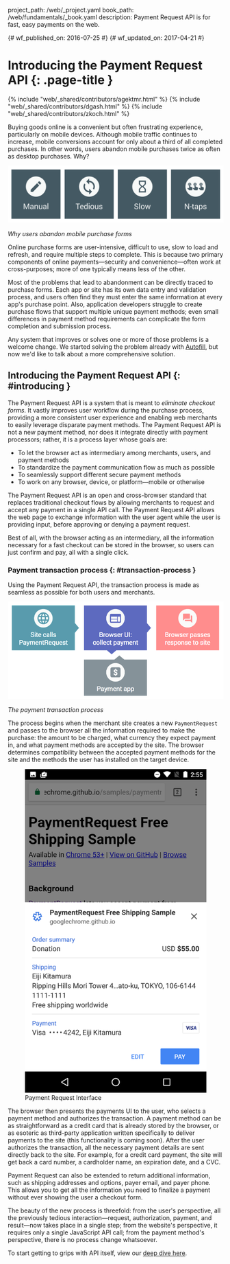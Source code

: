 project_path: /web/_project.yaml
book_path: /web/fundamentals/_book.yaml
description: Payment Request API is for fast, easy payments on the web.

{# wf_published_on: 2016-07-25 #}
{# wf_updated_on: 2017-04-21 #}

# Introducing the Payment Request API {: .page-title }

{% include "web/_shared/contributors/agektmr.html" %}
{% include "web/_shared/contributors/dgash.html" %}
{% include "web/_shared/contributors/zkoch.html" %}

Buying goods online is a convenient but often frustrating experience,
particularly on mobile devices. Although mobile traffic continues to increase,
mobile conversions account for only about a third of all completed purchases. In
other words, users abandon mobile purchases twice as often as desktop purchases.
Why?

![](images/1_why_users_abandon.png)

*Why users abandon mobile purchase forms*

Online purchase forms are user-intensive, difficult to use, slow to load and
refresh, and require multiple steps to complete. This is because two primary
components of online payments&mdash;security and convenience&mdash;often work at
cross-purposes; more of one typically means less of the other.

Most of the problems that lead to abandonment can be directly traced to purchase
forms. Each app or site has its own data entry and validation process, and users
often find they must enter the same information at every app's purchase point.
Also, application developers struggle to create purchase flows that support
multiple unique payment methods; even small differences in payment method
requirements can complicate the form completion and submission process.

Any system that improves or solves one or more of those problems is a welcome
change. We started solving the problem already with
[Autofill](/web/updates/2015/06/checkout-faster-with-autofill), but now we'd
like to talk about a more comprehensive solution.

## Introducing the Payment Request API {: #introducing }

The Payment Request API is a system that is meant to *eliminate checkout forms*.
It vastly improves user workflow during the purchase process, providing a more
consistent user experience and enabling web merchants to easily leverage
disparate payment methods. The Payment Request API is not a new payment method,
nor does it integrate directly with payment processors; rather, it is a process
layer whose goals are:

* To let the browser act as intermediary among merchants, users, and payment
  methods
* To standardize the payment communication flow as much as possible
* To seamlessly support different secure payment methods
* To work on any browser, device, or platform&mdash;mobile or otherwise

The Payment Request API is an open and cross-browser standard that replaces
traditional checkout flows by allowing merchants to request and accept any
payment in a single API call. The Payment Request API allows the web page to
exchange information with the user agent while the user is providing input,
before approving or denying a payment request.

Best of all, with the browser acting as an intermediary, all the information
necessary for a fast checkout can be stored in the browser, so users can just
confirm and pay, all with a single click.

### Payment transaction process {: #transaction-process }
Using the Payment Request API, the transaction process is made as seamless as
possible for both users and merchants.

![](images/4_the_payment_transaction_process.png)

*The payment transaction process*

The process begins when the merchant site creates a new `PaymentRequest` and
passes to the browser all the information required to make the purchase: the
amount to be charged, what currency they expect payment in, and what payment
methods are accepted by the site. The browser determines compatibility between
the accepted payment methods for the site and the methods the user has installed
on the target device.

<div class="attempt-right">
  <figure>
    <img src="images/5_9_payment_request_ui.png" >
    <figcaption>Payment Request Interface</figcaption>
  </figure>
</div>


The browser then presents the payments UI to the user, who selects a payment
method and authorizes the transaction. A payment method can be as
straightforward as a credit card that is already stored by the browser, or as
esoteric as third-party application written specifically to deliver payments to
the site (this functionality is coming soon). After the user authorizes the
transaction, all the necessary payment details are sent directly back to the
site. For example, for a credit card payment, the site will get back a card
number, a cardholder name, an expiration date, and a CVC.

Payment Request can also be extended to return additional information, such as
shipping addresses and options, payer email, and payer phone. This allows you to
get all the information you need to finalize a payment without ever showing the
user a checkout form.


The beauty of the new process is threefold: from the user's perspective, all the
previously tedious interaction&mdash;request, authorization, payment, and
result&mdash;now takes place in a single step; from the website's perspective,
it requires only a single JavaScript API call; from the payment method's
perspective, there is no process change whatsoever.

To start getting to grips with API itself, view our [deep dive here](/web/fundamentals/discovery-and-monetization/payment-request/deep-dive-into-payment-request).

<div style="clear:both;"></div>
